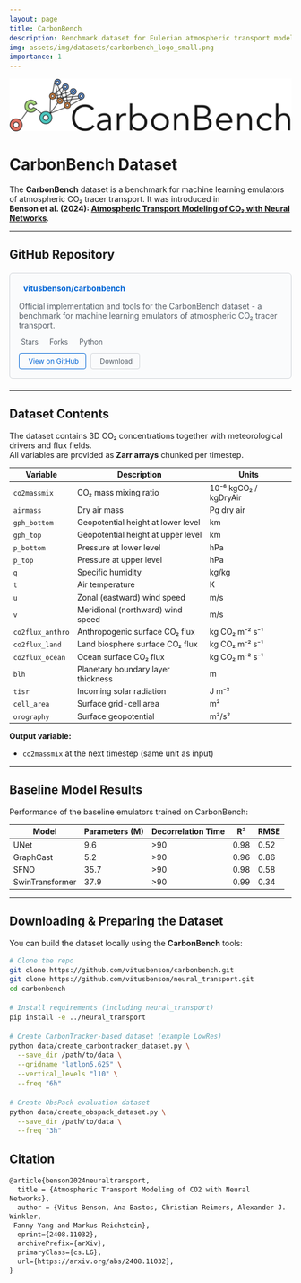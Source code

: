 ```yaml
---
layout: page
title: CarbonBench
description: Benchmark dataset for Eulerian atmospheric transport models
img: assets/img/datasets/carbonbench_logo_small.png
importance: 1
---
```


![CarbonBench](/assets/img/datasets/carbonbench_logo.png)


# CarbonBench Dataset

The **CarbonBench** dataset is a benchmark for machine learning emulators of atmospheric CO₂ tracer transport. It was introduced in  
**Benson et al. (2024): [Atmospheric Transport Modeling of CO₂ with Neural Networks](https://agupubs.onlinelibrary.wiley.com/doi/10.1029/2024MS004655)**.

---

## GitHub Repository

<div class="github-card">
  <div class="github-header">
    <i class="fa-brands fa-github"></i>
    <a href="https://github.com/vitusbenson/carbonbench" target="_blank">
      <strong>vitusbenson/carbonbench</strong>
    </a>
  </div>
  <div class="github-description">
    <p>Official implementation and tools for the CarbonBench dataset - a benchmark for machine learning emulators of atmospheric CO₂ tracer transport.</p>
  </div>
  <div class="github-stats">
    <span class="stat">
      <i class="fa-solid fa-star"></i> 
      <span class="stat-text">Stars</span>
    </span>
    <span class="stat">
      <i class="fa-solid fa-code-fork"></i>
      <span class="stat-text">Forks</span>
    </span>
    <span class="stat">
      <i class="fa-solid fa-circle-dot"></i>
      <span class="stat-text">Python</span>
    </span>
  </div>
  <div class="github-links">
    <a href="https://github.com/vitusbenson/carbonbench" class="btn btn-outline-primary btn-sm" target="_blank">
      <i class="fa-brands fa-github"></i> View on GitHub
    </a>
    <a href="https://github.com/vitusbenson/carbonbench/archive/refs/heads/main.zip" class="btn btn-outline-secondary btn-sm" target="_blank">
      <i class="fa-solid fa-download"></i> Download
    </a>
  </div>
</div>

<style>
.github-card {
  border: 1px solid #d1d5da;
  border-radius: 6px;
  padding: 16px;
  margin: 20px 0;
  background-color: #fafbfc;
}

.github-header {
  margin-bottom: 8px;
}

.github-header i {
  margin-right: 8px;
  font-size: 1.2em;
}

.github-header a {
  text-decoration: none;
  color: #0366d6;
}

.github-header a:hover {
  text-decoration: underline;
}

.github-description {
  margin-bottom: 12px;
  color: #586069;
}

.github-stats {
  display: flex;
  gap: 16px;
  margin-bottom: 12px;
  font-size: 0.9em;
  color: #586069;
}

.stat {
  display: flex;
  align-items: center;
  gap: 4px;
}

.github-links {
  display: flex;
  gap: 8px;
}

.btn {
  display: inline-flex;
  align-items: center;
  gap: 4px;
  padding: 6px 12px;
  border-radius: 4px;
  text-decoration: none;
  font-size: 0.875em;
  transition: all 0.2s;
}

.btn-outline-primary {
  color: #0366d6;
  border: 1px solid #0366d6;
  background-color: transparent;
}

.btn-outline-primary:hover {
  background-color: #0366d6;
  color: white;
}

.btn-outline-secondary {
  color: #586069;
  border: 1px solid #d1d5da;
  background-color: transparent;
}

.btn-outline-secondary:hover {
  background-color: #f6f8fa;
}
</style>

---

## Dataset Contents

The dataset contains 3D CO₂ concentrations together with meteorological drivers and flux fields.  
All variables are provided as **Zarr arrays** chunked per timestep.

| Variable         | Description                                   | Units                         |
|------------------|-----------------------------------------------|-------------------------------|
| `co2massmix`     | CO₂ mass mixing ratio                         | 10⁻⁶ kgCO₂ / kgDryAir         |
| `airmass`        | Dry air mass                                  | Pg dry air                    |
| `gph_bottom`     | Geopotential height at lower level            | km                            |
| `gph_top`        | Geopotential height at upper level            | km                            |
| `p_bottom`       | Pressure at lower level                       | hPa                           |
| `p_top`          | Pressure at upper level                       | hPa                           |
| `q`              | Specific humidity                             | kg/kg                         |
| `t`              | Air temperature                               | K                             |
| `u`              | Zonal (eastward) wind speed                   | m/s                           |
| `v`              | Meridional (northward) wind speed             | m/s                           |
| `co2flux_anthro` | Anthropogenic surface CO₂ flux                | kg CO₂ m⁻² s⁻¹                |
| `co2flux_land`   | Land biosphere surface CO₂ flux               | kg CO₂ m⁻² s⁻¹                |
| `co2flux_ocean`  | Ocean surface CO₂ flux                        | kg CO₂ m⁻² s⁻¹                |
| `blh`            | Planetary boundary layer thickness            | m                             |
| `tisr`           | Incoming solar radiation                      | J m⁻²                         |
| `cell_area`      | Surface grid-cell area                        | m²                            |
| `orography`      | Surface geopotential                          | m²/s²                         |

**Output variable:**  
- `co2massmix` at the next timestep (same unit as input)

---

## Baseline Model Results

Performance of the baseline emulators trained on CarbonBench:

| Model                | Parameters (M) | Decorrelation Time | R²    | RMSE |
|----------------------|----------------|--------------------|-------|------|
| UNet               | 9.6            | >90                | 0.98  | 0.52 |
| GraphCast        | 5.2            | >90                | 0.96  | 0.86 |
| SFNO            | 35.7           | >90                | 0.98  | 0.58 |
| SwinTransformer   | 37.9           | >90                | 0.99  | 0.34 |


---

## Downloading & Preparing the Dataset

You can build the dataset locally using the **CarbonBench** tools:

```bash
# Clone the repo
git clone https://github.com/vitusbenson/carbonbench.git
git clone https://github.com/vitusbenson/neural_transport.git
cd carbonbench

# Install requirements (including neural_transport)
pip install -e ../neural_transport

# Create CarbonTracker-based dataset (example LowRes)
python data/create_carbontracker_dataset.py \
  --save_dir /path/to/data \
  --gridname "latlon5.625" \
  --vertical_levels "l10" \
  --freq "6h"

# Create ObsPack evaluation dataset
python data/create_obspack_dataset.py \
  --save_dir /path/to/data \
  --freq "3h"
```



## Citation

```
@article{benson2024neuraltransport,
  title = {Atmospheric Transport Modeling of CO2 with Neural Networks},
  author = {Vitus Benson, Ana Bastos, Christian Reimers, Alexander J. Winkler,
 Fanny Yang and Markus Reichstein},
  eprint={2408.11032},
  archivePrefix={arXiv},
  primaryClass={cs.LG},
  url={https://arxiv.org/abs/2408.11032}, 
}
```